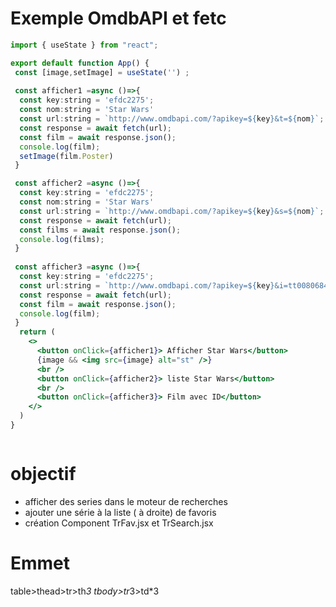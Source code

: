 # Exemple OmdbAPI et fetc
```jsx
import { useState } from "react";

export default function App() {
 const [image,setImage] = useState('') ;
 
 const afficher1 =async ()=>{
  const key:string = 'efdc2275';
  const nom:string = 'Star Wars'
  const url:string = `http://www.omdbapi.com/?apikey=${key}&t=${nom}`; 
  const response = await fetch(url);
  const film = await response.json();
  console.log(film);
  setImage(film.Poster)
 }

 const afficher2 =async ()=>{
  const key:string = 'efdc2275';
  const nom:string = 'Star Wars'
  const url:string = `http://www.omdbapi.com/?apikey=${key}&s=${nom}`; 
  const response = await fetch(url);
  const films = await response.json();
  console.log(films);
 }
 
 const afficher3 =async ()=>{
  const key:string = 'efdc2275';
  const url:string = `http://www.omdbapi.com/?apikey=${key}&i=tt0080684`; 
  const response = await fetch(url);
  const film = await response.json();
  console.log(film);
 }
  return (
    <>
      <button onClick={afficher1}> Afficher Star Wars</button>
      {image && <img src={image} alt="st" />}
      <br />
      <button onClick={afficher2}> liste Star Wars</button>
      <br />
      <button onClick={afficher3}> Film avec ID</button>
    </>
  )
}



```

# objectif 
- afficher des series dans le moteur de recherches
- ajouter une série à la liste ( à droite) de favoris
- création Component TrFav.jsx et TrSearch.jsx

# Emmet
table>thead>tr>th*3 
tbody>tr*3>td*3 